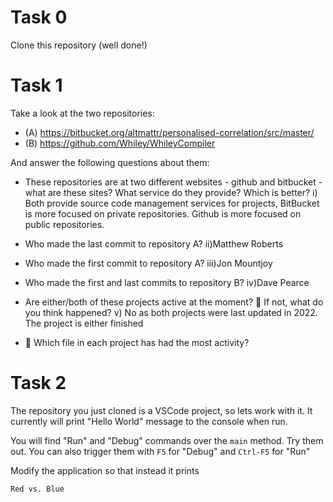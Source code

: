 # Task 0

Clone this repository (well done!)

# Task 1

Take a look at the two repositories:

  * (A) https://bitbucket.org/altmattr/personalised-correlation/src/master/
  * (B) https://github.com/Whiley/WhileyCompiler

And answer the following questions about them:

  * These repositories are at two different websites - github and bitbucket - what are these sites?  What service do they provide? Which is better?
  i) Both provide source code management services for projects, BitBucket is more focused on private repositories. Github is more focused on public repositories.

  * Who made the last commit to repository A?
  ii)Matthew Roberts

  * Who made the first commit to repository A?
  iii)Jon Mountjoy

  * Who made the first and last commits to repository B?
  iv)Dave Pearce

  * Are either/both of these projects active at the moment? 🤔 If not, what do you think happened?
  v) No as both projects were last updated in 2022. The project is either finished

  * 🤔 Which file in each project has had the most activity?

# Task 2

The repository you just cloned is a VSCode project, so lets work with it.  It currently will print "Hello World" message to the console when run.

You will find "Run" and "Debug" commands over the `main` method.  Try them out.  You can also trigger them with `F5` for "Debug" and `Ctrl-F5` for "Run"

Modify the application so that instead it prints

~~~~~
Red vs. Blue
~~~~~

